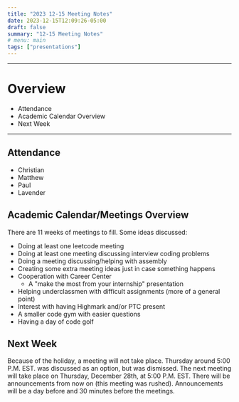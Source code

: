 ```yaml
---
title: "2023 12-15 Meeting Notes"
date: 2023-12-15T12:09:26-05:00
draft: false 
summary: "12-15 Meeting Notes"
# menu: main
tags: ["presentations"]
---
```


___
# Overview
- Attendance
- Academic Calendar Overview
- Next Week
___

## Attendance
- Christian
- Matthew
- Paul
- Lavender

## Academic Calendar/Meetings Overview
There are 11 weeks of meetings to fill. Some ideas discussed:
- Doing at least one leetcode meeting
- Doing at least one meeting discussing interview coding problems
- Doing a meeting discussing/helping with assembly
- Creating some extra meeting ideas just in case something happens
- Cooperation with Career Center
	- A "make the most from your internship" presentation
- Helping underclassmen with difficult assignments (more of a general point)
- Interest with having Highmark and/or PTC present
- A smaller code gym with easier questions
- Having a day of code golf

## Next Week
Because of the holiday, a meeting will not take place. Thursday around 5:00 P.M. EST. was discussed as an option, but was dismissed. The next meeting will take place on Thursday, December 28th, at 5:00 P.M. EST. There will be announcements from now on (this meeting was rushed). Announcements will be a day before and 30 minutes before the meetings. 